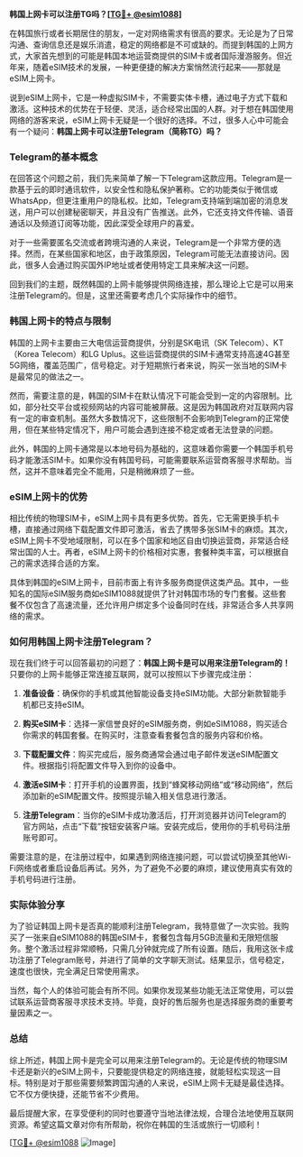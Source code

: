 **韩国上网卡可以注册TG吗？[[TG💪+ @esim1088](https://t.me/s/esim1088)]**

在韩国旅行或者长期居住的朋友，一定对网络需求有很高的要求。无论是为了日常沟通、查询信息还是娱乐消遣，稳定的网络都是不可或缺的。而提到韩国的上网方式，大家首先想到的可能是韩国本地运营商提供的SIM卡或者国际漫游服务。但近年来，随着eSIM技术的发展，一种更便捷的解决方案悄然流行起来——那就是eSIM上网卡。

说到eSIM上网卡，它是一种虚拟SIM卡，不需要实体卡槽，通过电子方式下载和激活。这种技术的优势在于轻便、灵活，适合经常出国的人群。对于想在韩国使用网络的游客来说，eSIM上网卡无疑是一个很好的选择。不过，很多人心中可能会有一个疑问：**韩国上网卡可以注册Telegram（简称TG）吗？**

### Telegram的基本概念

在回答这个问题之前，我们先来简单了解一下Telegram这款应用。Telegram是一款基于云的即时通讯软件，以安全性和隐私保护著称。它的功能类似于微信或WhatsApp，但更注重用户的隐私权。比如，Telegram支持端到端加密的消息发送，用户可以创建秘密聊天，并且没有广告推送。此外，它还支持文件传输、语音通话以及频道订阅等功能，因此深受全球用户的喜爱。

对于一些需要匿名交流或者跨境沟通的人来说，Telegram是一个非常方便的选择。然而，在某些国家和地区，由于政策原因，Telegram可能无法直接访问。因此，很多人会通过购买国外IP地址或者使用特定工具来解决这一问题。

回到我们的主题，既然韩国的上网卡能够提供网络连接，那么理论上它是可以用来注册Telegram的。但是，这里还需要考虑几个实际操作中的细节。

### 韩国上网卡的特点与限制

韩国的上网卡主要由三大电信运营商提供，分别是SK电讯（SK Telecom）、KT（Korea Telecom）和LG Uplus。这些运营商提供的SIM卡通常支持高速4G甚至5G网络，覆盖范围广，信号稳定。对于短期旅行者来说，购买一张当地的SIM卡是最常见的做法之一。

然而，需要注意的是，韩国的SIM卡在默认情况下可能会受到一定的内容限制。比如，部分社交平台或视频网站的内容可能被屏蔽。这是因为韩国政府对互联网内容有一定的审查机制。虽然大多数情况下，这些限制不会影响到Telegram的正常使用，但在某些特定情况下，用户可能会遇到连接不稳定或者无法登录的问题。

此外，韩国的上网卡通常是以本地号码为基础的，这意味着你需要一个韩国手机号码才能激活SIM卡。如果你没有韩国号码，可能需要联系运营商客服寻求帮助。当然，这并不意味着完全不能用，只是稍微麻烦了一些。

### eSIM上网卡的优势

相比传统的物理SIM卡，eSIM上网卡具有更多优势。首先，它无需更换手机卡槽，直接通过网络下载配置文件即可激活，省去了携带多张SIM卡的麻烦。其次，eSIM上网卡不受地域限制，可以在多个国家和地区自由切换运营商，非常适合经常出国的人士。再者，eSIM上网卡的价格相对实惠，套餐种类丰富，可以根据自己的需求选择合适的方案。

具体到韩国的eSIM上网卡，目前市面上有许多服务商提供这类产品。其中，一些知名的国际eSIM服务商如eSIM1088就提供了针对韩国市场的专门套餐。这些套餐不仅包含了高速流量，还允许用户绑定多个设备同时在线，非常适合多人共享网络的需求。

### 如何用韩国上网卡注册Telegram？

现在我们终于可以回答最初的问题了：**韩国上网卡是可以用来注册Telegram的！** 只要你的上网卡能够正常连接互联网，就可以按照以下步骤完成注册：

1. **准备设备**：确保你的手机或其他智能设备支持eSIM功能。大部分新款智能手机都已支持eSIM。
   
2. **购买eSIM卡**：选择一家信誉良好的eSIM服务商，例如eSIM1088，购买适合你需求的韩国套餐。在购买时，注意查看套餐包含的服务内容和价格。

3. **下载配置文件**：购买完成后，服务商通常会通过电子邮件发送eSIM配置文件。根据指引将配置文件导入到你的设备中。

4. **激活eSIM卡**：打开手机的设置界面，找到“蜂窝移动网络”或“移动网络”，然后添加新的eSIM配置文件。按照提示输入相关信息进行激活。

5. **注册Telegram**：当你的eSIM卡成功激活后，打开浏览器并访问Telegram的官方网站，点击“下载”按钮安装客户端。安装完成后，使用你的手机号码注册账号即可。

需要注意的是，在注册过程中，如果遇到网络连接问题，可以尝试切换至其他Wi-Fi网络或者重启设备后再试。另外，为了避免不必要的麻烦，建议使用真实有效的手机号码进行注册。

### 实际体验分享

为了验证韩国上网卡是否真的能顺利注册Telegram，我特意做了一次实验。我购买了一张来自eSIM1088的韩国eSIM卡，套餐包含每月5GB流量和无限短信服务。整个激活过程非常顺畅，只需几分钟就完成了所有设置。随后，我用这张卡成功注册了Telegram账号，并进行了简单的文字聊天测试。结果显示，信号稳定，速度也很快，完全满足日常使用需求。

当然，每个人的体验可能会有所不同。如果你发现某些功能无法正常使用，可以尝试联系运营商客服寻求技术支持。毕竟，良好的售后服务也是选择服务商的重要考量因素之一。

### 总结

综上所述，韩国上网卡是完全可以用来注册Telegram的。无论是传统的物理SIM卡还是新兴的eSIM上网卡，只要能提供稳定的网络连接，就能轻松实现这一目标。特别是对于那些需要频繁跨国沟通的人来说，eSIM上网卡无疑是最佳选择。它不仅方便快捷，还能节省不少费用。

最后提醒大家，在享受便利的同时也要遵守当地法律法规，合理合法地使用互联网资源。希望这篇文章对你有所帮助，祝你在韩国的生活或旅行一切顺利！

[[TG💪+ @esim1088](https://t.me/s/esim1088) ![Image](https://i.postimg.cc/4NQfJmqS/Snipaste-2025-05-13-00-14-12.png)]
